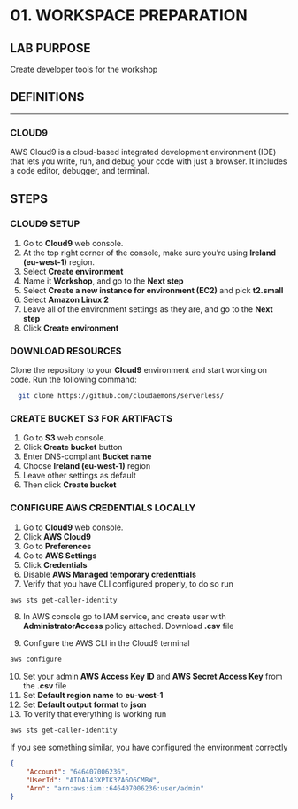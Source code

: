 # 01. WORKSPACE PREPARATION

## LAB PURPOSE

Create developer tools for the workshop

## DEFINITIONS
----
### CLOUD9

AWS Cloud9 is a cloud-based integrated development environment (IDE) that lets you write, run, and debug your code with just a browser. It includes a code editor, debugger, and terminal.

## STEPS

### CLOUD9 SETUP

1. Go to **Cloud9** web console.
2. At the top right corner of the console, make sure you’re using **Ireland (eu-west-1)** region.
3. Select **Create environment**
4. Name it **Workshop**, and go to the **Next step**
5. Select **Create a new instance for environment (EC2)** and pick **t2.small**
6. Select **Amazon Linux 2**
7. Leave all of the environment settings as they are, and go to the **Next step**
8. Click **Create environment**

### DOWNLOAD RESOURCES

Clone the repository to your **Cloud9** environment and start working on code. Run the following command:

```bash
  git clone https://github.com/cloudaemons/serverless/
```

### CREATE BUCKET S3 FOR ARTIFACTS

1. Go to **S3** web console.
2. Click **Create bucket** button
3. Enter DNS-compliant **Bucket name**
4. Choose **Ireland (eu-west-1)** region
5. Leave other settings as default
6. Then click **Create bucket**

### CONFIGURE AWS CREDENTIALS LOCALLY

1. Go to **Cloud9** web console.
2. Click **AWS Cloud9**
3. Go to **Preferences**
4. Go to **AWS Settings**
5. Click **Credentials** 
6. Disable **AWS Managed temporary credenttials**
7. Verify that you have CLI configured properly, to do so run
```bash
aws sts get-caller-identity
```
8. In AWS console go to IAM service, and create user with **AdministratorAccess** policy attached. Download **.csv** file

9. Configure the AWS CLI in the Cloud9 terminal
```bash
aws configure
```
10. Set your admin **AWS Access Key ID** and **AWS Secret Access Key** from the **.csv** file 
11. Set **Default region name** to **eu-west-1**
12. Set **Default output format** to **json**
13. To verify that everything is working run
```bash
aws sts get-caller-identity
```
If you see something similar, you have configured the environment correctly
```json
{
    "Account": "646407006236", 
    "UserId": "AIDAI43XPIK3ZA6O6CMBW", 
    "Arn": "arn:aws:iam::646407006236:user/admin"
}
```
